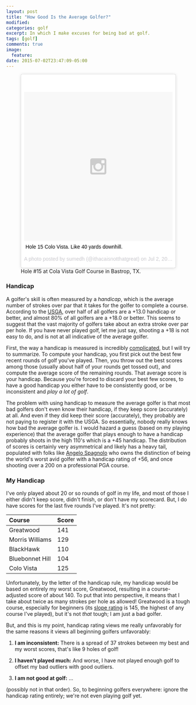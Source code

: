 ```yaml
---
layout: post
title: "How Good Is the Average Golfer?"
modified:
categories: golf
excerpt: In which I make excuses for being bad at golf.
tags: [golf]
comments: true
image:
  feature:
date: 2015-07-02T23:47:09-05:00
---
```


<figure> 
<blockquote class="instagram-media" data-instgrm-captioned data-instgrm-version="4" style=" background:#FFF; border:0; border-radius:3px; box-shadow:0 0 1px 0 rgba(0,0,0,0.5),0 1px 10px 0 rgba(0,0,0,0.15); margin: 1px; max-width:658px; padding:0; width:99.375%; width:-webkit-calc(100% - 2px); width:calc(100% - 2px);"><div style="padding:8px;"> <div style=" background:#F8F8F8; line-height:0; margin-top:40px; padding:50% 0; text-align:center; width:100%;"> <div style=" background:url(data:image/png;base64,iVBORw0KGgoAAAANSUhEUgAAACwAAAAsCAMAAAApWqozAAAAGFBMVEUiIiI9PT0eHh4gIB4hIBkcHBwcHBwcHBydr+JQAAAACHRSTlMABA4YHyQsM5jtaMwAAADfSURBVDjL7ZVBEgMhCAQBAf//42xcNbpAqakcM0ftUmFAAIBE81IqBJdS3lS6zs3bIpB9WED3YYXFPmHRfT8sgyrCP1x8uEUxLMzNWElFOYCV6mHWWwMzdPEKHlhLw7NWJqkHc4uIZphavDzA2JPzUDsBZziNae2S6owH8xPmX8G7zzgKEOPUoYHvGz1TBCxMkd3kwNVbU0gKHkx+iZILf77IofhrY1nYFnB/lQPb79drWOyJVa/DAvg9B/rLB4cC+Nqgdz/TvBbBnr6GBReqn/nRmDgaQEej7WhonozjF+Y2I/fZou/qAAAAAElFTkSuQmCC); display:block; height:44px; margin:0 auto -44px; position:relative; top:-22px; width:44px;"></div></div> <p style=" margin:8px 0 0 0; padding:0 4px;"> <a href="https://instagram.com/p/4pIxyolf1m/" style=" color:#000; font-family:Arial,sans-serif; font-size:14px; font-style:normal; font-weight:normal; line-height:17px; text-decoration:none; word-wrap:break-word;" target="_top">Hole 15 Colo Vista. Like 40 yards downhill.</a></p> <p style=" color:#c9c8cd; font-family:Arial,sans-serif; font-size:14px; line-height:17px; margin-bottom:0; margin-top:8px; overflow:hidden; padding:8px 0 7px; text-align:center; text-overflow:ellipsis; white-space:nowrap;">A photo posted by sumedh (@ithacaisnotthatgreat) on <time style=" font-family:Arial,sans-serif; font-size:14px; line-height:17px;" datetime="2015-07-02T17:50:39+00:00">Jul 2, 2015 at 10:50am PDT</time></p></div></blockquote>
<script async defer src="//platform.instagram.com/en_US/embeds.js"></script>
   <figcaption> Hole #15 at Cola Vista Golf Course in Bastrop, TX. </figcaption>
</figure>

### Handicap

A golfer's skill is often measured by a _handicap_, which is the average number of strokes over par that it takes for the golfer to complete a course.  According to the [USGA](http://www.usga.org/Handicapping/handicap-index-statistics/mens-handicap-index-statistics-d24e6096.html), over half of all golfers are a +13.0 handicap or better, and almost 80% of all golfers are a +18.0 or better.  This seems to suggest that the vast majority of golfers take about an extra stroke over par per hole. If you have never played golf, let me just say, shooting a +18 is not easy to do, and is not at all indicative of the average golfer.

First, the way a handicap is measured is incredibly [complicated](http://usga.org/Rule-Books/Handicap-System-Manual/Rule-10/), but I will try to summarize.  To compute your handicap, you first pick out the best few recent rounds of golf you've played.  Then, you throw out the best scores among those (usually about half of your rounds get tossed out), and compute the average score of the remaining rounds.  That average score is your handicap.  Because you're forced to discard your best few scores, to have a good handicap you either have to be consistently good, or be inconsistent and _play_ _a_ _lot_ _of_ _golf_.

The problem with using handicap to measure the average golfer is that most bad golfers don't even know their handicap, if they keep score (accurately) at all.  And even if they did keep their score (accurately), they probably are not paying to register it with the USGA.  So essentially, nobody really knows how bad the average golfer is.  I would hazard a guess (based on my playing experience) that the average golfer that plays enough to have a handicap probably shoots in the high 110's which is a +45 handicap.  The distribution of scores is certainly very asymmetrical and likely has a heavy tail, populated with folks like [Angelo Spagnolo](http://www.golfchannel.com/media/remembering-angelo-worst-avid-golfer/) who owns the distinction of being the world's worst avid golfer with a handicap rating of +56, and once shooting over a 200 on a professional PGA course.

### My Handicap

I've only played about 20 or so rounds of golf in my life, and most of those I either didn't keep score, didn't finish, or don't have my scorecard.  But, I do have scores for the last five rounds I've played.  It's not pretty:

| Course          | Score         |
| :-------------  |:-------------|
| Greatwood       | 141 |
| Morris Williams | 129 |
| BlackHawk       | 110 |
| Bluebonnet Hill | 104      |
| Colo Vista      | 125      |

Unfortunately, by the letter of the handicap rule, my handicap would be based on entirely my worst score, Greatwood, resulting in a course-adjusted score of about 140.  To put that into perspective, it means that I take about twice as many strokes per hole as allowed!  Greatwood is a tough course, especially for beginners (its [slope rating](https://en.wikipedia.org/wiki/Slope_rating) is 145, the highest of any course I've played), but it's not _that_ tough; I am just a bad golfer. 

But, and this is my point, handicap rating views me really unfavorably for the same reasons it views all beginning golfers unfavorably:

1. **I am inconsistent:** There is a spread of 37 strokes between my best and my worst scores, that's like 9 holes of golf!

2. **I haven't played much:** And worse, I have not played enough golf to offset my bad outliers with good outliers.

3. **I am not good at golf:** ...

(possibly not in that order).  So, to beginning golfers everywhere: ignore the handicap rating entirely; we're not even playing golf yet.


